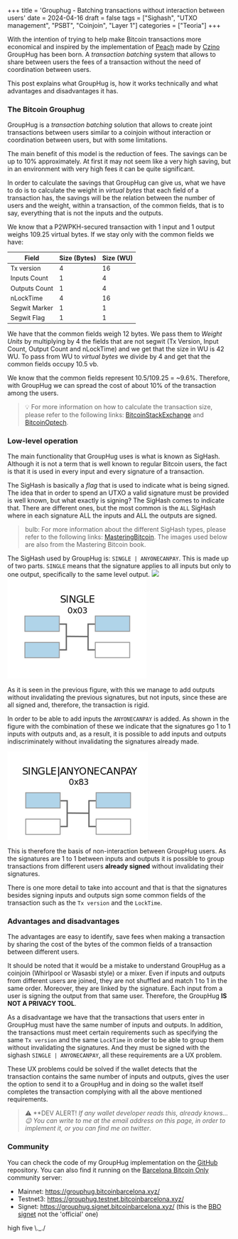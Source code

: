+++
title = 'Grouphug - Batching transactions without interaction between users'
date = 2024-04-16
draft = false
tags = ["Sighash", "UTXO management", "PSBT", "Coinjoin", "Layer 1"]
categories = ["Teoria"]
+++

With the intention of trying to help make Bitcoin transactions more economical and inspired by the implementation of [Peach](https://peachbitcoin.com/) made by [Czino](https://x.com/capoczino) GroupHug has been born. A _transaction batching_ system that allows to share between users the fees of a transaction without the need of coordination between users.

This post explains what GroupHug is, how it works technically and what advantages and disadvantages it has.


### The Bitcoin Grouphug

GroupHug is a _transaction batching_ solution that allows to create joint transactions between users similar to a coinjoin without interaction or coordination between users, but with some limitations.

The main benefit of this model is the reduction of fees. The savings can be up to 10% approximately. At first it may not seem like a very high saving, but in an environment with very high fees it can be quite significant.

In order to calculate the savings that GroupHug can give us, what we have to do is to calculate the weight in _virtual bytes_ that each field of a transaction has, the savings will be the relation between the number of users and the weight, within a transaction, of the common fields, that is to say, everything that is not the inputs and the outputs.

We know that a P2WPKH-secured transaction with 1 input and 1 output weighs 109.25 virtual bytes.
If we stay only with the common fields we have:

| Field | Size (Bytes) | Size (WU)
| ------------ | ------------ | ------------ |
| Tx version        | 4 | 16 |
| Inputs Count      | 1 | 4 |
| Outputs Count     | 1 | 4 |
| nLockTime         | 4 | 16 |
| Segwit Marker     | 1 | 1 |
| Segwit Flag       | 1 | 1 |

We have that the common fields weigh 12 bytes. We pass them to _Weight Units_ by multiplying by 4 the fields that are not segwit (Tx Version, Input Count, Output Count and nLockTime) and we get that the size in WU is 42 WU. To pass from WU to _virtual bytes_ we divide by 4 and get that the common fields occupy 10.5 vb.

We know that the common fields represent 10.5/109.25 = ~9.6%.
Therefore, with GroupHug we can spread the cost of about 10% of the transaction among the users.

> :bulb: For more information on how to calculate the transaction size, please refer to the following links: [BitcoinStackExchange](https://bitcoin.stackexchange.com/questions/92689/how-is-the-size-of-a-bitcoin-transaction-calculated) and [BitcoinOptech](https://bitcoinops.org/en/tools/calc-size/).

### Low-level operation

The main functionality that GroupHug uses is what is known as SigHash. Although it is not a term that is well known to regular Bitcoin users, the fact is that it is used in every input and every signature of a transaction.

The SigHash is basically a _flag_ that is used to indicate what is being signed. The idea that in order to spend an UTXO a valid signature must be provided is well known, but what exactly is signing? The SigHash comes to indicate that. There are different ones, but the most common is the `ALL` SigHash where in each signature ALL the inputs and ALL the outputs are signed.

> bulb: For more information about the different SigHash types, please refer to the following links: [MasteringBitcoin](https://github.com/bitcoinbook/bitcoinbook/blob/6c472dd00b649b18b6ca6bbcc8ba23775619ce08/ch06.asciidoc#signature-hash-types-sighash). The images used below are also from the Mastering Bitcoin book.

The SigHash used by GroupHug is: `SINGLE | ANYONECANPAY`. This is made up of two parts. `SINGLE` means that the signature applies to all inputs but only to one output, specifically to the same level output.
![](/grouphug/sighash_guide.png#center)
![](/grouphug/single.png#center)

As it is seen in the previous figure, with this we manage to add outputs without invalidating the previous signatures, but not inputs, since these are all signed and, therefore, the transaction is rigid.

In order to be able to add inputs the `ANYONECANPAY` is added. As shown in the figure with the combination of these we indicate that the signatures go 1 to 1 inputs with outputs and, as a result, it is possible to add inputs and outputs indiscriminately without invalidating the signatures already made.

![](/grouphug/single_anyonecanpay.png#center)

This is therefore the basis of non-interaction between GroupHug users. As the signatures are 1 to 1 between inputs and outputs it is possible to group transactions from different users **already signed** without invalidating their signatures.

There is one more detail to take into account and that is that the signatures besides signing inputs and outputs sign some common fields of the transaction such as the `Tx version` and the `LockTime`.

### Advantages and disadvantages

The advantages are easy to identify, save fees when making a transaction by sharing the cost of the bytes of the common fields of a transaction between different users.

It should be noted that it would be a mistake to understand GroupHug as a coinjoin (Whirlpool or Wasasbi style) or a mixer. Even if inputs and outputs from different users are joined, they are not shuffled and match 1 to 1 in the same order. Moreover, they are linked by the signature. Each input from a user is signing the output from that same user. Therefore, the GroupHug **IS NOT A PRIVACY TOOL**.

As a disadvantage we have that the transactions that users enter in GroupHug must have the same number of inputs and outputs. In addition, the transactions must meet certain requirements such as specifying the same `Tx version` and the same `LockTime` in order to be able to group them without invalidating the signatures. And they must be signed with the sighash `SINGLE | ANYONECANPAY`, all these requirements are a UX problem.

These UX problems could be solved if the wallet detects that the transaction contains the same number of inputs and outputs, gives the user the option to send it to a GroupHug and in doing so the wallet itself completes the transaction complying with all the above mentioned requirements.

> :warning: **DEV ALERT!
> *If any wallet developer reads this, already knows... 😉 You can write to me at the email address on this page, in order to implement it, or you can find me on twitter*.

### Community

You can check the code of my GroupHug implementation on the [GitHub](https://github.com/polespinasa/bitcoin-grouphug) repository.
You can also find it running on the [Barcelona Bitcoin Only](https://x.com/bcnbitcoinonly) community server:
- Mainnet: https://grouphug.bitcoinbarcelona.xyz/
- Testnet3: https://grouphug.testnet.bitcoinbarcelona.xyz/
- Signet: https://grouphug.signet.bitcoinbarcelona.xyz/ (this is the [BBO signet](https://x.com/oomahq/status/1785685345536806986) not the 'official' one)














high five \\._./ 
